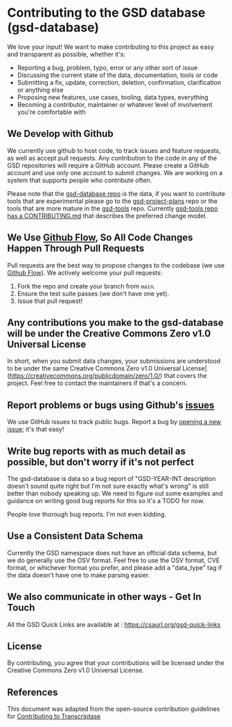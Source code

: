 # Contributing to the GSD database (gsd-database)

We love your input! We want to make contributing to this project as easy and transparent as possible, whether it's:

- Reporting a bug, problem, typo, error or any other sort of issue
- Discussing the current state of the data, documentation, tools or code
- Submitting a fix, update, correction, deletion, confirmation, clarification or anything else
- Proposing new features, use cases, tooling, data types, everything
- Becoming a contributor, maintainer or whatever level of involvement you're comfortable with

## We Develop with Github

We currently use github to host code, to track issues and feature requests, as well as accept pull requests. Any contribution to the code in any of the GSD repositories will require a GitHub account. Please create a GitHub account and use only one account to submit changes. We are working on a system that supports people who contribute often. 

Please note that the [gsd-database repo](https://github.com/cloudsecurityalliance/gsd-database) is the data, if you want to contribute tools that are experimental please go to the [gsd-project-plans](https://github.com/cloudsecurityalliance/gsd-project-plans) repo or the tools that are more mature in the [gsd-tools](https://github.com/cloudsecurityalliance/gsd-tools) repo. Currently [gsd-tools repo has a CONTRIBUTING.md](https://github.com/cloudsecurityalliance/gsd-tools/blob/main/CONTRIBUTING.md) that describes the preferred change model. 

## We Use [Github Flow](https://docs.github.com/en/get-started/quickstart/github-flow), So All Code Changes Happen Through Pull Requests
Pull requests are the best way to propose changes to the codebase (we use [Github Flow](https://docs.github.com/en/get-started/quickstart/github-flow)). We actively welcome your pull requests:

1. Fork the repo and create your branch from `main`.
2. Ensure the test suite passes (we don't have one yet).
3. Issue that pull request!

## Any contributions you make to the gsd-database will be under the Creative Commons Zero v1.0 Universal License
In short, when you submit data changes, your submissions are understood to be under the same Creative Commons Zero v1.0 Universal License](https://creativecommons.org/publicdomain/zero/1.0/) that covers the project. Feel free to contact the maintainers if that's a concern.

## Report problems or bugs using Github's [issues](https://github.com/cloudsecurityalliance/gsd-database/issues)

We use GitHub issues to track public bugs. Report a bug by [opening a new issue](); it's that easy!

## Write bug reports with as much detail as possible, but don't worry if it's not perfect

The gsd-database is data so a bug report of "GSD-YEAR-INT description doesn't sound quite right but I'm not sure exactly what's wrong" is still better than nobody speaking up. We need to figure out some examples and guidance on writing good bug reports for this so it's a TODO for now.

People *love* thorough bug reports. I'm not even kidding.

## Use a Consistent Data Schema

Currently the GSD namespace does not have an official data schema, but we do generally use the OSV format. Feel free to use the OSV format, CVE format, or whichever format you prefer, and please add a "data_type" tag if the data doesn't have one to make parsing easier.

## We also communicate in other ways - Get In Touch

All the GSD Quick Links are available at : https://csaurl.org/gsd-quick-links

## License
By contributing, you agree that your contributions will be licensed under the Creative Commons Zero v1.0 Universal License.

## References
This document was adapted from the open-source contribution guidelines for [Contributing to Transcriptase](https://gist.github.com/briandk/3d2e8b3ec8daf5a27a62)
